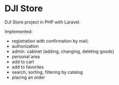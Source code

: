 # DJI Store
DJI Store project in PHP with Laravel.

Implemented:
- registration with confirmation by mail;
- authorization
- admin. cabinet (adding, changing, deleting goods)
- personal area
- add to cart
- add to favorites
- search, sorting, filtering by catalog
- placing an order
